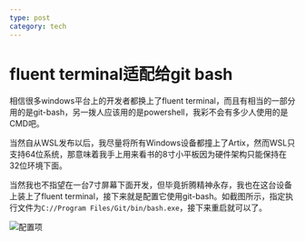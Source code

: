 ```yaml
---
type: post
category: tech
---
```

# fluent terminal适配给git bash

相信很多windows平台上的开发者都换上了fluent terminal，而且有相当的一部分用的是git-bash，另一拨人应该用的是powershell，我彩不会有多少人使用的是CMD吧。

当然自从WSL发布以后，我尽量将所有Windows设备都撞上了Artix，然而WSL只支持64位系统，那意味着我手上用来看书的8寸小平板因为硬件架构只能保持在32位环境下面。

当然我也不指望在一台7寸屏幕下面开发，但毕竟折腾精神永存，我也在这台设备上装上了fluent terminal，接下来就是配置它使用git-bash。如截图所示，指定执行文件为```C://Program Files/Git/bin/bash.exe```，接下来重启就可以了。

![配置项](http://ww1.sinaimg.cn/mw690/89d0a2e1gy1g93k97jhn7j20zk0m8n4i.jpg)